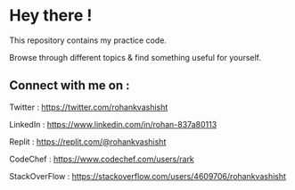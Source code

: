 # Hey there !

This repository contains my practice code.

Browse through different topics & find something useful for yourself.

## Connect with me on :

Twitter : https://twitter.com/rohankvashisht

LinkedIn : https://www.linkedin.com/in/rohan-837a80113

Replit : https://replit.com/@rohankvashisht

CodeChef : https://www.codechef.com/users/rark

StackOverFlow : https://stackoverflow.com/users/4609706/rohankvashisht
